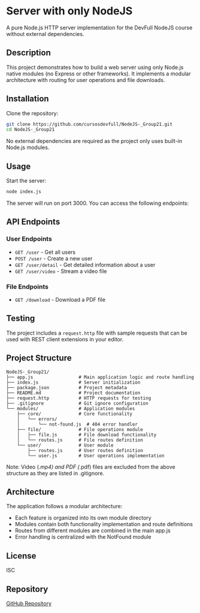 # Server with only NodeJS

A pure Node.js HTTP server implementation for the DevFull NodeJS course without external dependencies.

## Description

This project demonstrates how to build a web server using only Node.js native modules (no Express or other frameworks). It implements a modular architecture with routing for user operations and file downloads.

## Installation

Clone the repository:

```bash
git clone https://github.com/cursosdevfull/NodeJS-_Group21.git
cd NodeJS-_Group21
```

No external dependencies are required as the project only uses built-in Node.js modules.

## Usage

Start the server:

```bash
node index.js
```

The server will run on port 3000. You can access the following endpoints:

## API Endpoints

### User Endpoints
- `GET /user` - Get all users
- `POST /user` - Create a new user
- `GET /user/detail` - Get detailed information about a user
- `GET /user/video` - Stream a video file

### File Endpoints
- `GET /download` - Download a PDF file

## Testing

The project includes a `request.http` file with sample requests that can be used with REST client extensions in your editor.

## Project Structure

```
NodeJS-_Group21/
├── app.js                 # Main application logic and route handling
├── index.js               # Server initialization
├── package.json           # Project metadata
├── README.md              # Project documentation
├── request.http           # HTTP requests for testing
├── .gitignore             # Git ignore configuration
└── modules/               # Application modules
    ├── core/              # Core functionality
    │   └── errors/        
    │       └── not-found.js  # 404 error handler
    ├── file/              # File operations module
    │   ├── file.js        # File download functionality
    │   └── routes.js      # File routes definition
    └── user/              # User module
        ├── routes.js      # User routes definition
        └── user.js        # User operations implementation
```

Note: Video (*.mp4) and PDF (*.pdf) files are excluded from the above structure as they are listed in .gitignore.

## Architecture

The application follows a modular architecture:
- Each feature is organized into its own module directory
- Modules contain both functionality implementation and route definitions
- Routes from different modules are combined in the main app.js
- Error handling is centralized with the NotFound module

## License

ISC

## Repository

[GitHub Repository](https://github.com/cursosdevfull/NodeJS-_Group21)
